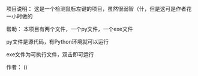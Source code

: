 

项目说明：
这是一个检测鼠标左键的项目，虽然很弱智（什，但是这可是作者花一小时做的

帮助：
本项目有两个文件，一个py文件，一个exe文件

py文件是源代码，有Python环境就可以运行

exe文件为可执行文件，双击即可运行

作者：
()
